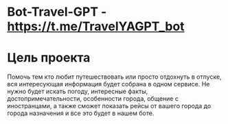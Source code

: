 # Bot-Travel-GPT - https://t.me/TravelYAGPT_bot

# Цель проекта
Помочь тем кто любит путешествовать или просто отдохнуть в отпуске, вся интересующая информация будет собрана в одном сервисе. Не нужно будет искать погоду, интересные факты, достопримечательности, особенности города, общение с иностранцами, а также сможет показать рейсы от вашего города до города назначения и все это будет в нашем боте.

